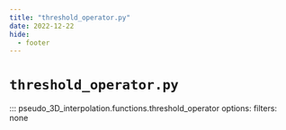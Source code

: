 ```yaml
---
title: "threshold_operator.py"
date: 2022-12-22
hide:
  - footer
---
```

# `threshold_operator.py`
::: pseudo_3D_interpolation.functions.threshold_operator
    options:
        filters: none